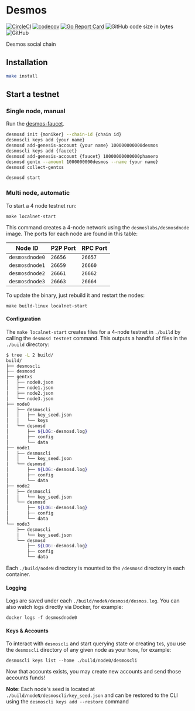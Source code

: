 # Desmos

[![CircleCI](https://circleci.com/gh/desmos-labs/desmos/tree/master.svg?style=shield)](https://circleci.com/gh/desmos-labs/desmos/tree/master)
[![codecov](https://codecov.io/gh/desmos-labs/desmos/branch/master/graph/badge.svg)](https://codecov.io/gh/desmos-labs/desmos/branch/master)
[![Go Report Card](https://goreportcard.com/badge/github.com/desmos-labs/desmos)](https://goreportcard.com/report/github.com/desmos-labs/desmos)
![GitHub code size in bytes](https://img.shields.io/github/languages/code-size/desmos-labs/desmos.svg)
![GitHub](https://img.shields.io/github/license/desmos-labs/desmos.svg)

Desmos social chain

## Installation
``` sh
make install
```

## Start a testnet

### Single node, manual
Run the [desmos-faucet](https://github.com/desmos-labs/desmos-faucet).

``` sh
desmosd init {moniker} --chain-id {chain id}
desmoscli keys add {your name}
desmosd add-genesis-account {your name} 100000000000desmos
desmoscli keys add {faucet}
desmosd add-genesis-account {faucet} 10000000000000phanero
desmosd gentx --amount 1000000000desmos --name {your name}
desmosd collect-gentxs
```

``` sh
desmosd start
```

### Multi node, automatic
To start a 4 node testnet run:

```
make localnet-start
```

This command creates a 4-node network using the `desmoslabs/desmosdnode` image.
The ports for each node are found in this table:

| Node ID | P2P Port | RPC Port |
| --------|-------|------|
| `desmosdnode0` | `26656` | `26657` |
| `desmosdnode1` | `26659` | `26660` |
| `desmosdnode2` | `26661` | `26662` |
| `desmosdnode3` | `26663` | `26664` |

To update the binary, just rebuild it and restart the nodes:

```
make build-linux localnet-start
```

#### Configuration

The `make localnet-start` creates files for a 4-node testnet in `./build` by
calling the `desmosd testnet` command. This outputs a handful of files in the
`./build` directory:

```bash
$ tree -L 2 build/
build/
├── desmoscli
├── desmosd
├── gentxs
│   ├── node0.json
│   ├── node1.json
│   ├── node2.json
│   └── node3.json
├── node0
│   ├── desmoscli
│   │   ├── key_seed.json
│   │   └── keys
│   └── desmosd
│       ├── ${LOG:-desmosd.log}
│       ├── config
│       └── data
├── node1
│   ├── desmoscli
│   │   └── key_seed.json
│   └── desmosd
│       ├── ${LOG:-desmosd.log}
│       ├── config
│       └── data
├── node2
│   ├── desmoscli
│   │   └── key_seed.json
│   └── desmosd
│       ├── ${LOG:-desmosd.log}
│       ├── config
│       └── data
└── node3
    ├── desmoscli
    │   └── key_seed.json
    └── desmosd
        ├── ${LOG:-desmosd.log}
        ├── config
        └── data
```

Each `./build/nodeN` directory is mounted to the `/desmosd` directory in each container.

#### Logging
Logs are saved under each `./build/nodeN/desmosd/desmos.log`. You can also watch logs
directly via Docker, for example:

```
docker logs -f desmosdnode0
```

#### Keys & Accounts
To interact with `desmoscli` and start querying state or creating txs, you use the
`desmoscli` directory of any given node as your `home`, for example:

```shell
desmoscli keys list --home ./build/node0/desmoscli
```

Now that accounts exists, you may create new accounts and send those accounts
funds!

**Note**: Each node's seed is located at `./build/nodeN/desmoscli/key_seed.json` and can be restored to the CLI using the `desmoscli keys add --restore` command
